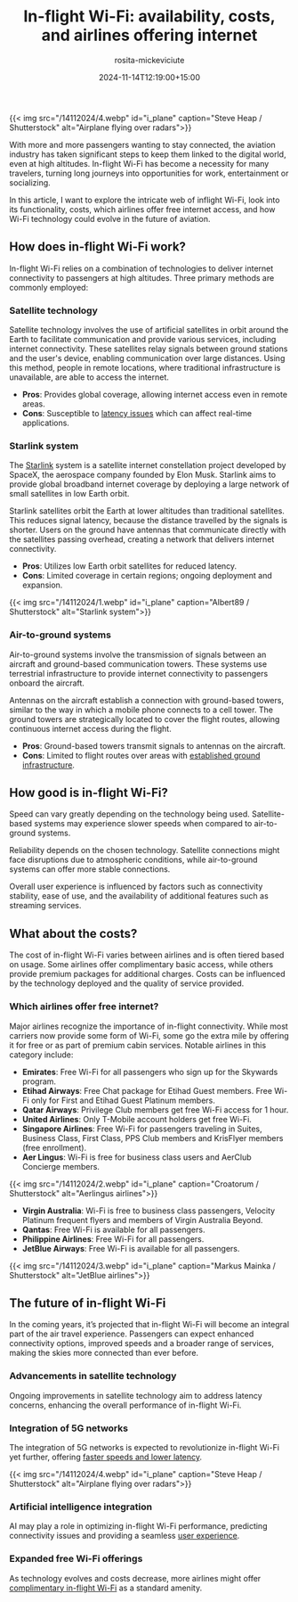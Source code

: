 ﻿---
title: "In-flight Wi-Fi: availability, costs, and airlines offering internet"
meta_title: "In-flight Wi-Fi: availability, costs and airlines"
description: "In-flight Wi-Fi is becoming a necessity for more and more travelers. But how does it work, and which airlines offer internet services for free?"
date: 2024-11-14T12:19:00+15:00
draft: false
thumb: "/14112024/4.webp"
thumb_alt: "Airplane flying over radars"
author: "rosita-mickeviciute"
is_article: true
---

{{< img src="/14112024/4.webp" id="i\_plane" caption="Steve Heap / Shutterstock" alt="Airplane flying over radars">}}

With more and more passengers wanting to stay connected, the aviation industry has taken significant steps to keep them linked to the digital world, even at high altitudes. In-flight Wi-Fi has become a necessity for many travelers, turning long journeys into opportunities for work, entertainment or socializing. 

In this article, I want to explore the intricate web of inflight Wi-Fi, look into its functionality, costs, which airlines offer free internet access, and how Wi-Fi technology could evolve in the future of aviation. 

## How does in-flight Wi-Fi work? 

In-flight Wi-Fi relies on a combination of technologies to deliver internet connectivity to passengers at high altitudes. Three primary methods are commonly employed:

### Satellite technology

Satellite technology involves the use of artificial satellites in orbit around the Earth to facilitate communication and provide various services, including internet connectivity. These satellites relay signals between ground stations and the user's device, enabling communication over large distances. Using this method, people in remote locations, where traditional infrastructure is unavailable, are able to access the internet.

- **Pros**: Provides global coverage, allowing internet access even in remote areas.
- **Cons**: Susceptible to [latency issues](https://www.satelliteinternet.com/resources/what-is-internet-latency/) which can affect real-time applications.

### Starlink system

The [Starlink](https://www.starlink.com/) system is a satellite internet constellation project developed by SpaceX, the aerospace company founded by Elon Musk. Starlink aims to provide global broadband internet coverage by deploying a large network of small satellites in low Earth orbit. 

Starlink satellites orbit the Earth at lower altitudes than traditional satellites. This reduces signal latency, because the distance travelled by the signals is shorter. Users on the ground have antennas that communicate directly with the satellites passing overhead, creating a network that delivers internet connectivity.

- **Pros**: Utilizes low Earth orbit satellites for reduced latency.
- **Cons**: Limited coverage in certain regions; ongoing deployment and expansion.

{{< img src="/14112024/1.webp" id="i\_plane" caption="Albert89 / Shutterstock" alt="Starlink system">}}

### Air-to-ground systems

Air-to-ground systems involve the transmission of signals between an aircraft and ground-based communication towers. These systems use terrestrial infrastructure to provide internet connectivity to passengers onboard the aircraft.

Antennas on the aircraft establish a connection with ground-based towers, similar to the way in which a mobile phone connects to a cell tower. The ground towers are strategically located to cover the flight routes, allowing continuous internet access during the flight.

- **Pros**: Ground-based towers transmit signals to antennas on the aircraft.
- **Cons**: Limited to flight routes over areas with [established ground infrastructure](https://nbaa.org/aircraft-operations/communications-navigation-surveillance-cns/connectivity/connectivity-frequently-asked-questions/).

## How good is in-flight Wi-Fi?

Speed can vary greatly depending on the technology being used. Satellite-based systems may experience slower speeds when compared to air-to-ground systems.

Reliability depends on the chosen technology. Satellite connections might face disruptions due to atmospheric conditions, while air-to-ground systems can offer more stable connections.

Overall user experience is influenced by factors such as connectivity stability, ease of use, and the availability of additional features such as streaming services.

## What about the costs?

The cost of in-flight Wi-Fi varies between airlines and is often tiered based on usage. Some airlines offer complimentary basic access, while others provide premium packages for additional charges. Costs can be influenced by the technology deployed and the quality of service provided.

### Which airlines offer free internet?

Major airlines recognize the importance of in-flight connectivity. While most carriers now provide some form of Wi-Fi, some go the extra mile by offering it for free or as part of premium cabin services. Notable airlines in this category include:

- **Emirates**: Free Wi-Fi for all passengers who sign up for the Skywards program.
- **Etihad Airways**: Free Chat package for Etihad Guest members. Free Wi-Fi only for First and Etihad Guest Platinum members.
- **Qatar Airways**: Privilege Club members get free Wi-Fi access for 1 hour.
- **United Airlines**: Only T-Mobile account holders get free Wi-Fi.
- **Singapore Airlines**: Free Wi-Fi for passengers traveling in Suites, Business Class, First Class, PPS Club members and KrisFlyer members (free enrollment).
- **Aer Lingus**: Wi-Fi is free for business class users and AerClub Concierge members.

{{< img src="/14112024/2.webp" id="i\_plane" caption="Croatorum / Shutterstock" alt="Aerlingus airlines">}}

- **Virgin Australia**: Wi-Fi is free to business class passengers, Velocity Platinum frequent flyers and members of Virgin Australia Beyond.
- **Qantas**: Free Wi-Fi is available for all passengers.
- **Philippine Airlines**: Free Wi-Fi for all passengers.
- **JetBlue Airways**: Free Wi-Fi is available for all passengers.

{{< img src="/14112024/3.webp" id="i\_plane" caption="Markus Mainka / Shutterstock" alt="JetBlue airlines">}}

## The future of in-flight Wi-Fi

In the coming years, it’s projected that in-flight Wi-Fi will become an integral part of the air travel experience. Passengers can expect enhanced connectivity options, improved speeds and a broader range of services, making the skies more connected than ever before.

### Advancements in satellite technology

Ongoing improvements in satellite technology aim to address latency concerns, enhancing the overall performance of in-flight Wi-Fi.

### Integration of 5G networks

The integration of 5G networks is expected to revolutionize in-flight Wi-Fi yet further, offering [faster speeds and lower latency](https://www.verizon.com/business/en-gb/resources/articles/five-ways-5g-will-transform-the-air-travel-experience/).

{{< img src="/14112024/4.webp" id="i\_plane" caption="Steve Heap / Shutterstock" alt="Airplane flying over radars">}}

### Artificial intelligence integration

AI may play a role in optimizing in-flight Wi-Fi performance, predicting connectivity issues and providing a seamless [user experience](https://www.sciencedirect.com/science/article/pii/S2667241323000113).

### Expanded free Wi-Fi offerings

As technology evolves and costs decrease, more airlines might offer [complimentary in-flight Wi-Fi](https://onezero.medium.com/what-makes-it-possible-to-browse-the-internet-at-35-000-feet-1afaea83eb5) as a standard amenity.
